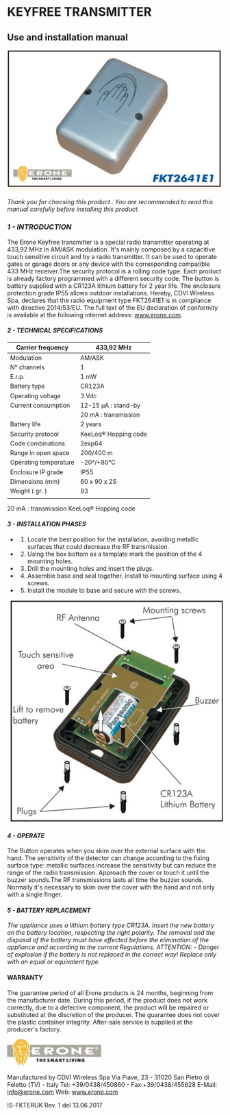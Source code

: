 # **KEYFREE TRANSMITTER**

## **Use and installation manual**

![](_page_0_Picture_2.jpeg)

*Thank you for choosing this product . You are recommended to read this manual carefully before installing this product.*

### *1 - INTRODUCTION*

The Erone Keyfree transmitter is a special radio transmitter operating at 433,92 MHz in AM/ASK modulation. It's mainly composed by a capacitive touch sensitive circuit and by a radio transmitter. It can be used to operate gates or garage doors or any device with the corresponding compatible 433 MHz receiver.The security protocol is a rolling code type. Each product is already factory programmed with a different security code. The button is battery supplied with a CR123A lithium battery for 2 year life. The enclosure protection grade IP55 allows outdoor installations. Hereby, CDVI Wireless Spa, declares that the radio equipment type FKT2641E1 is in compliance with directive 2014/53/EU. The full text of the EU declaration of conformity is available at the following internet address: www.erone.com.

#### *2 - TECHNICAL SPECIFICATIONS*

| Carrier frequency     | 433,92 MHz           |
|-----------------------|----------------------|
| Modulation            | AM/ASK               |
| N° channels           | 1                    |
| E.r.p.                | 1 mW                 |
| Battery type          | CR123A               |
| Operating voltage     | 3 Vdc                |
| Current consumption   | 12-15 µA : stand-by  |
|                       | 20 mA : transmission |
| Battery life          | 2 years              |
| Security protocol     | KeeLoq® Hopping code |
| Code combinations     | 2exp64               |
| Range in open space   | 200/400 m            |
| Operating temperature | -20°/+80°C           |
| Enclosure IP grade    | IP55                 |
| Dimensions (mm)       | 60 x 90 x 25         |
| Weight ( gr. )        | 93                   |
|                       |                      |

20 mA : transmission KeeLoq® Hopping code

#### *3 - INSTALLATION PHASES*

- 1. Locate the best position for the installation, avoiding metallic surfaces that could decrease the RF transmission.
- 2. Using the box bottom as a template mark the position of the 4 mounting holes.
- 3. Drill the mounting holes and insert the plugs.
- 4. Assemble base and seal together, install to mounting surface using 4 screws.
- 5. Install the module to base and secure with the screws.

![](_page_0_Figure_15.jpeg)

#### *4 - OPERATE*

The Button operates when you skim over the external surface with the hand. The sensitivity of the detector can change according to the fixing surface type: metallic surfaces increase the sensitivity but can reduce the range of the radio transmission. Approach the cover or touch it until the buzzer sounds.The RF transmissions lasts all time the buzzer sounds. Normally it's necessary to skim over the cover with the hand and not only with a single finger.

#### *5 - BATTERY REPLACEMENT*

*The appliance uses a lithium battery type CR123A. Insert the new battery on the battery location, respecting the right polarity. The removal and the disposal of the battery must have effected before the elimination of the appliance and according to the current Regulations. ATTENTION: - Danger of explosion if the battery is not replaced in the correct way! Replace only with an equal or equivalent type.*

#### **WARRANTY**

The guarantee period of all Erone products is 24 months, beginning from the manufacturer date. During this period, if the product does not work correctly, due to a defective component, the product will be repaired or substituted at the discretion of the producer. The guarantee does not cover the plastic container integrity. After-sale service is supplied at the producer's factory.

![](_page_0_Picture_22.jpeg)

Manufactured by CDVI Wireless Spa Via Piave, 23 - 31020 San Pietro di Feletto (TV) - Italy Tel: +39/0438/450860 - Fax:+39/0438/455628 E-Mail: info@erone.com Web: www.erone.com

IS-FKTERUK Rev. 1 del 13.06.2017